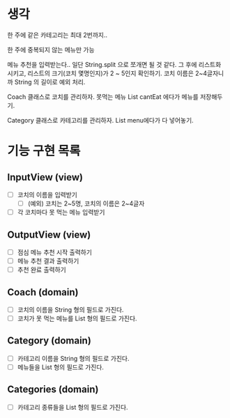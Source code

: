 # 생각

한 주에 같은 카테고리는 최대 2번까지..

한 주에 중복되지 않는 메뉴만 가능

메뉴 추천을 입력받는다.. 일단 String.split 으로 쪼개면 될 것 같다.
그 후에 리스트화 시키고, 리스트의 크기(코치 몇명인지)가 2 ~ 5인지 확인하기.
코치 이름은 2~4글자니까 String 의 길이로 예외 처리.

Coach 클래스로 코치를 관리하자.
못먹는 메뉴 List<String> cantEat 에다가 메뉴를 저장해두기.

Category 클래스로 카테고리를 관리하자.
List<String> menu에다가 다 넣어놓기.

# 기능 구현 목록

## InputView (view)

- [ ] 코치의 이름을 입력받기
    - [ ] (예외) 코치는 2~5명, 코치의 이름은 2~4글자
- [ ] 각 코치마다 못 먹는 메뉴 입력받기

## OutputView (view)

- [ ] 점심 메뉴 추천 시작 출력하기
- [ ] 메뉴 추천 결과 출력하기
- [ ] 추천 완료 출력하기

## Coach (domain)

- [ ] 코치의 이름을 String 형의 필드로 가진다.
- [ ] 코치가 못 먹는 메뉴를 List<String> 형의 필드로 가진다.

## Category (domain)

- [ ] 카테고리 이름을 String 형의 필드로 가진다.
- [ ] 메뉴들을 List<String> 형의 필드로 가진다.

## Categories (domain)

- [ ] 카테고리 종류들을 List<Category> 형의 필드로 가진다.
